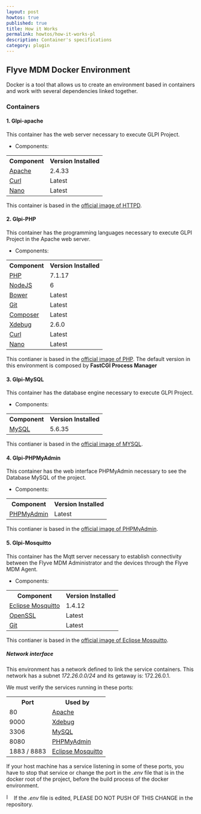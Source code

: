 ```yaml
---
layout: post
howtos: true
published: true
title: How it Works
permalink: howtos/how-it-works-pl
description: Container's specifications
category: plugin
---
```


## Flyve MDM Docker Environment

Docker is a tool that allows us to create an environment based in containers and work with several dependencies linked together.

### Containers

#### 1. Glpi-apache

This container has the web server necessary to execute GLPI Project.

- Components:

<table class="zebra-style">
  <tbody>
  <tr>	   
     <th>Component</th>
     <th>Version Installed</th>
   </tr>
   <tr>
     <td><a href="https://www.apache.org/" alt="Apache">Apache</a></td>
     <td>2.4.33</td>
   </tr>
   <tr>
     <td><a href="https://curl.haxx.se/docs/manual.html" alt="Curl">Curl</a></td>
     <td>Latest</td>
   </tr>
   <tr>
     <td><a href="https://www.nano-editor.org/" alt="Nano">Nano</a></td>
     <td>Latest</td>
   </tr>
   </tbody>
</table>

This container is based in the [official image of HTTPD](https://hub.docker.com/_/httpd/).

#### 2. Glpi-PHP

This container has the programming languages necessary to execute GLPI Project in the Apache web server.

- Components:

<table class="zebra-style">
  <tbody>
  <tr>	   
     <th>Component</th>
     <th>Version Installed</th>
   </tr>
   <tr>
     <td><a href="http://php.net/manual/en/intro-whatis.php" alt="PHP">PHP</a></td>
     <td>7.1.17</td>
   </tr>
   <tr>
     <td><a href="https://nodejs.org/en/" alt="NodeJS">NodeJS</a></td>
     <td>6</td>
   </tr>
   <tr>
     <td><a href="https://bower.io/" alt="Bower">Bower</a></td>
     <td>Latest</td>
   </tr>
   <tr>
     <td><a href="https://git-scm.com/" alt="Git">Git</a></td>
     <td>Latest</td>
   </tr>
   <tr>
     <td><a href="https://getcomposer.org/" alt="Composer">Composer</a></td>
     <td>Latest</td>
   </tr>
   <tr>
     <td><a href="https://xdebug.org/docs/all_settings" alt="Xdebug">Xdebug</a></td>
     <td>2.6.0</td>
   </tr>
   <tr>
     <td><a href="https://curl.haxx.se/docs/manual.html" alt="Curl">Curl</a></td>
     <td>Latest</td>
   </tr>
   <tr>
     <td><a href="https://www.nano-editor.org/" alt="Nano">Nano</a></td>
     <td>Latest</td>
   </tr>
   </tbody>
</table>

This contianer is based in the [official image of PHP](https://hub.docker.com/_/php/).
The default version in this environment is composed by **FastCGI Process Manager**

#### 3. Glpi-MySQL

This container has the database engine necessary to execute GLPI Project.

- Components:

<table class="zebra-style">
  <tbody>
  <tr>	   
     <th>Component</th>
     <th>Version Installed</th>
   </tr>
   <tr>
     <td><a href="https://www.mysql.com/" alt="MySQL">MySQL</a></td>
     <td>5.6.35</td>
   </tr>
   </tbody>
</table>

This contianer is based in the [official image of MYSQL](https://hub.docker.com/_/mysql/).

#### 4. Glpi-PHPMyAdmin

This container has the web interface PHPMyAdmin necessary to see the Database MySQL of the project.

- Components:

<table class="zebra-style">
  <tbody>
  <tr>	   
     <th>Component</th>
     <th>Version Installed</th>
   </tr>
   <tr>
     <td><a href="https://www.phpmyadmin.net/" alt="PHPMyAdmin">PHPMyAdmin</a></td>
     <td>Latest</td>
   </tr>
   </tbody>
</table>

This contianer is based in the [official image of PHPMyAdmin](https://hub.docker.com/r/phpmyadmin/phpmyadmin/).

#### 5. Glpi-Mosquitto

This container has the Mqtt server necessary to establish connectivity between the Flyve MDM Administrator and the devices through the Flyve MDM Agent.

- Components:

<table class="zebra-style">
  <tbody>
  <tr>	   
     <th>Component</th>
     <th>Version Installed</th>
   </tr>
   <tr>
     <td><a href="https://mosquitto.org/" alt="Eclipse Mosquitto">Eclipse Mosquitto</a></td>
     <td>1.4.12</td>
   </tr>
   <tr>
     <td><a href="https://www.openssl.org/" alt="OpenSSL">OpenSSL</a></td>
     <td>Latest</td>
   </tr>
   <tr>
     <td><a href="https://git-scm.com/" alt="Git">Git</a></td>
     <td>Latest</td>
   </tr>
   </tbody>
</table>

This contianer is based in the [official image of Eclipse Mosquitto](https://hub.docker.com/_/eclipse-mosquitto/).

##### Network interface

This environment has a network defined to link the service containers. This network has a subnet *172.26.0.0/24* and its getaway is: 172.26.0.1.

We must verify the services running in these ports:

<table class="zebra-style">
  <tbody>
  <tr>	   
     <th>Port</th>
     <th>Used by</th>
   </tr>
   <tr>
     <td>80</td>
     <td><a href="https://www.apache.org/" alt="Apache">Apache</a></td>
   </tr>
   <tr>
     <td>9000</td>
     <td><a href="https://xdebug.org/docs/all_settings" alt="Xdebug">Xdebug</a></td>
   </tr>
   <tr>
     <td>3306</td>
     <td><a href="https://www.mysql.com/" alt="MySQL">MySQL</a></td>
   </tr>
   <tr>
     <td>8080</td>
     <td><a href="https://www.phpmyadmin.net/" alt="PHPMyAdmin">PHPMyAdmin</a></td>
   </tr>
   <tr>
     <td>1883 / 8883</td>
     <td><a href="https://mosquitto.org/" alt="Eclipse Mosquitto">Eclipse Mosquitto</a></td>
   </tr>
   </tbody>
</table>

If your host machine has a service listening in some of these ports, you have to stop that service or change the port in the *.env* file that is in the docker root of the project, before the build process of the  docker environment.

<img src="{{ '/images/picto-warning.png' | absolute_url }}" alt="Important!" height="16px"/> If the *.env* file is edited, PLEASE DO NOT PUSH OF THIS CHANGE in the repository.